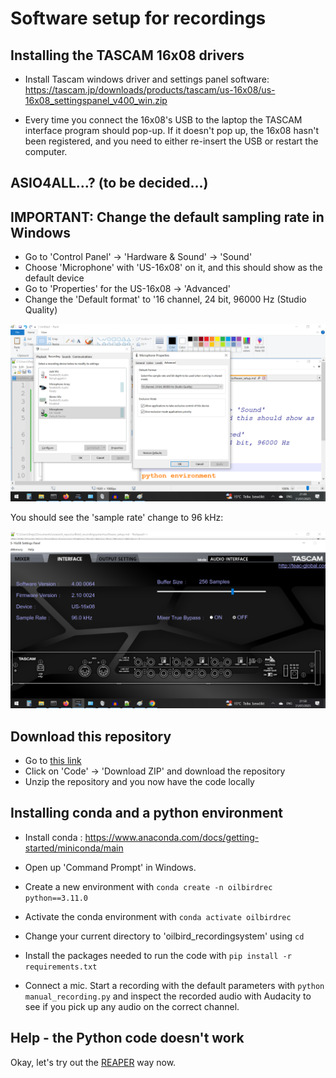 # Software setup for recordings

## Installing the TASCAM 16x08 drivers 

* Install Tascam windows driver and settings panel software: https://tascam.jp/downloads/products/tascam/us-16x08/us-16x08_settingspanel_v400_win.zip

* Every time you connect the 16x08's USB to the laptop the TASCAM interface program should pop-up. If it doesn't pop up, the 16x08 hasn't been registered, and you need to either re-insert the USB or restart the computer. 

## ASIO4ALL...? (to be decided...)

## IMPORTANT: Change the default sampling rate in Windows
* Go to 'Control Panel' -> 'Hardware & Sound' -> 'Sound' 
* Choose 'Microphone' with 'US-16x08' on it, and this should show as the default device
* Go to 'Properties' for the US-16x08 -> 'Advanced' 
* Change the 'Default format' to '16 channel, 24 bit, 96000 Hz (Studio Quality)

![](documentation/change_sampling_rate.png)

You should see the 'sample rate' change to 96 kHz:

![](documentation/96khz_tascam_settings.png)

## Download this repository 
* Go to [this link](https://github.com/thejasvibr/oilbird_recordingsystem/tree/master)
* Click on 'Code' -> 'Download ZIP' and download the repository
* Unzip the repository and you now have the code locally


## Installing conda and a python environment
* Install conda : https://www.anaconda.com/docs/getting-started/miniconda/main

* Open up 'Command Prompt' in Windows.
* Create a new environment with ```conda create -n oilbirdrec python==3.11.0```
* Activate the conda environment with ```conda activate oilbirdrec```
* Change your current directory to 'oilbird_recordingsystem' using ```cd```
* Install the packages needed to run the code with ```pip install -r requirements.txt``` 
* Connect a mic. Start a recording with the default parameters with ```python manual_recording.py``` and inspect the recorded audio with Audacity to see if you pick up any audio on the correct channel. 

## Help - the Python code doesn't work
Okay, let's try out the [REAPER](reaper_setup.md) way now.